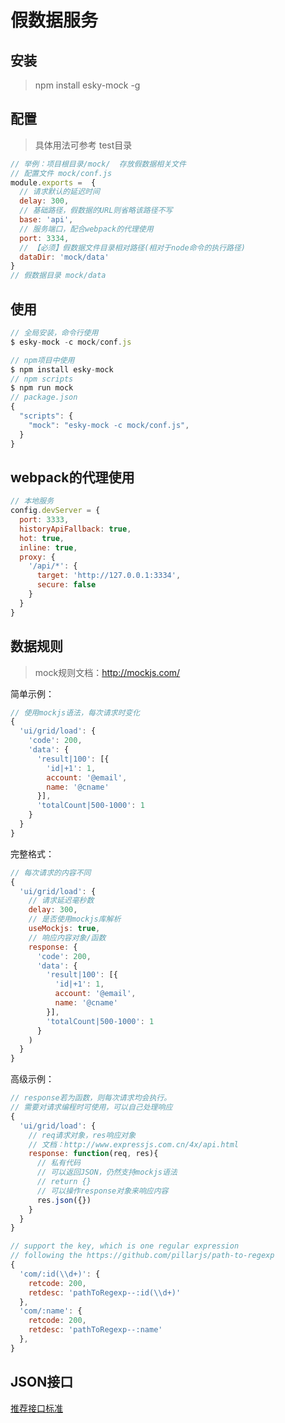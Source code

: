 # 假数据服务

## 安装

> npm install esky-mock -g


## 配置

> 具体用法可参考 test目录

~~~js
// 举例：项目根目录/mock/  存放假数据相关文件
// 配置文件 mock/conf.js
module.exports =  {
  // 请求默认的延迟时间
  delay: 300,
  // 基础路径，假数据的URL则省略该路径不写
  base: 'api',
  // 服务端口，配合webpack的代理使用
  port: 3334,
  // 【必须】假数据文件目录相对路径(相对于node命令的执行路径)
  dataDir: 'mock/data'
}
// 假数据目录 mock/data
~~~

## 使用
~~~js
// 全局安装，命令行使用
$ esky-mock -c mock/conf.js
~~~

~~~js
// npm项目中使用
$ npm install esky-mock
// npm scripts
$ npm run mock
// package.json
{
  "scripts": {
    "mock": "esky-mock -c mock/conf.js",
  }
}
~~~

## webpack的代理使用

~~~js
// 本地服务
config.devServer = {
  port: 3333,
  historyApiFallback: true,
  hot: true,
  inline: true,
  proxy: {
    '/api/*': {
      target: 'http://127.0.0.1:3334',
      secure: false
    }
  }
}
~~~

## 数据规则

> mock规则文档：http://mockjs.com/

简单示例：

~~~js
// 使用mockjs语法，每次请求时变化
{
  'ui/grid/load': {
    'code': 200,
    'data': {
      'result|100': [{
        'id|+1': 1,
        account: '@email',
        name: '@cname'
      }],
      'totalCount|500-1000': 1
    }
  }
}
~~~

完整格式：

~~~js
// 每次请求的内容不同
{
  'ui/grid/load': {
    // 请求延迟毫秒数
    delay: 300,
    // 是否使用mockjs库解析
    useMockjs: true,
    // 响应内容对象/函数
    response: {
      'code': 200,
      'data': {
        'result|100': [{
          'id|+1': 1,
          account: '@email',
          name: '@cname'
        }],
        'totalCount|500-1000': 1
      }
    )
  }
}
~~~

高级示例：

~~~js
// response若为函数，则每次请求均会执行。
// 需要对请求编程时可使用，可以自己处理响应
{
  'ui/grid/load': {
    // req请求对象，res响应对象
    // 文档：http://www.expressjs.com.cn/4x/api.html
    response: function(req, res){
      // 私有代码
      // 可以返回JSON，仍然支持mockjs语法
      // return {}
      // 可以操作response对象来响应内容
      res.json({})
    }
  }
}
~~~

~~~js
// support the key, which is one regular expression
// following the https://github.com/pillarjs/path-to-regexp
{
  'com/:id(\\d+)': {
    retcode: 200,
    retdesc: 'pathToRegexp--:id(\\d+)'
  },
  'com/:name': {
    retcode: 200,
    retdesc: 'pathToRegexp--:name'
  },
}
~~~

## JSON接口

[推荐接口标准](https://github.com/esky/esky-mock/blob/master/JSON.md)
